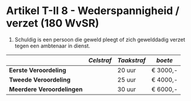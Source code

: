 # Artikel T-II 8 - Wederspannigheid / verzet (180 WvSR)

1. Schuldig is een persoon die geweld pleegt of zich gewelddadig verzet tegen een ambtenaar in dienst.

|                             | _Celstraf_ | _Taakstraf_ | _boete_  |
| --------------------------- | ---------- | ----------- | -------- |
| **Eerste Veroordeling**     |            | 20 uur      | € 3000,- |
| **Tweede Veroordeling**     |            | 25 uur      | € 4000,- |
| **Meerdere Veroordelingen** |            | 30 uur      | € 6000,- |
